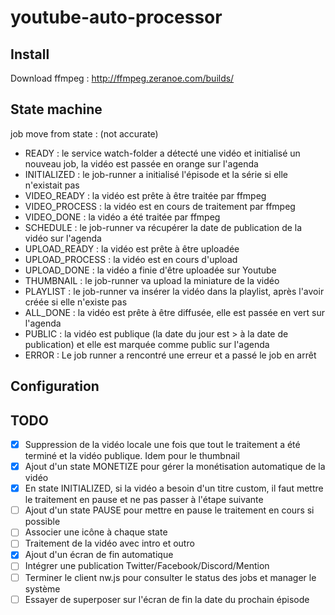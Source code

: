 # youtube-auto-processor

## Install
Download ffmpeg : http://ffmpeg.zeranoe.com/builds/

## State machine
job move from state : (not accurate)
- READY : le service watch-folder a détecté une vidéo et initialisé un nouveau job, la vidéo est passée en orange sur l'agenda
- INITIALIZED : le job-runner a initialisé l'épisode et la série si elle n'existait pas
- VIDEO_READY : la vidéo est prête à être traitée par ffmpeg
- VIDEO_PROCESS : la vidéo est en cours de traitement par ffmpeg
- VIDEO_DONE : la vidéo a été traitée par ffmpeg
- SCHEDULE : le job-runner va récupérer la date de publication de la vidéo sur l'agenda
- UPLOAD_READY : la vidéo est prête à être uploadée
- UPLOAD_PROCESS : la vidéo est en cours d'upload
- UPLOAD_DONE : la vidéo a finie d'être uploadée sur Youtube
- THUMBNAIL : le job-runner va upload la miniature de la vidéo
- PLAYLIST : le job-runner va insérer la vidéo dans la playlist, après l'avoir créée si elle n'existe pas
- ALL_DONE : la vidéo est prête à être diffusée, elle est passée en vert sur l'agenda
- PUBLIC : la vidéo est publique (la date du jour est > à la date de publication) et elle est marquée comme public sur l'agenda
- ERROR : Le job runner a rencontré une erreur et a passé le job en arrêt

## Configuration


## TODO
- [x] Suppression de la vidéo locale une fois que tout le traitement a été terminé et la vidéo publique. Idem pour le thumbnail
- [x] Ajout d'un state MONETIZE pour gérer la monétisation automatique de la vidéo
- [x] En state INITIALIZED, si la vidéo a besoin d'un titre custom, il faut mettre le traitement en pause et ne pas passer à l'étape suivante
- [ ] Ajout d'un state PAUSE pour mettre en pause le traitement en cours si possible
- [ ] Associer une icône à chaque state
- [ ] Traitement de la vidéo avec intro et outro
- [x] Ajout d'un écran de fin automatique
- [ ] Intégrer une publication Twitter/Facebook/Discord/Mention
- [ ] Terminer le client nw.js pour consulter le status des jobs et manager le système
- [ ] Essayer de superposer sur l'écran de fin la date du prochain épisode
